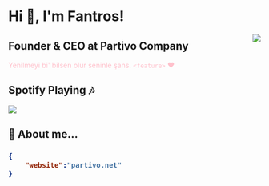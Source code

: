 # Hi 👋, I'm Fantros!
<img align="right" src="https://spotify-github-profile.vercel.app/api/view?uid=31us4ohbcaotjvvfxk5szygl4tle&cover_image=true&theme=default" />

## Founder & CEO at Partivo Company
<font color="pink">Yenilmeyi bi' bilsen olur seninle şans. </em> `<feature>` :heart: </font>

## Spotify Playing :notes:
<img src="https://github-readme-stats.vercel.app/api?username=fantros&show_icons=true&theme=dark" />

## 📃 About me...  
<h3>

```json
{
    "website":"partivo.net"
}
```

</h3>
